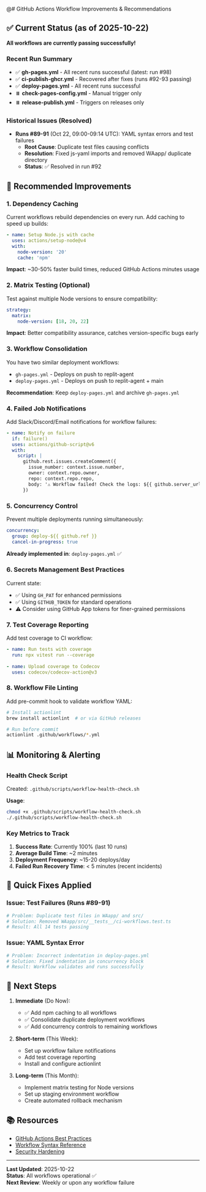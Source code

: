 @# GitHub Actions Workflow Improvements & Recommendations

## ✅ Current Status (as of 2025-10-22)

**All workflows are currently passing successfully!**

### Recent Run Summary
- ✅ **gh-pages.yml** - All recent runs successful (latest: run #98)
- ✅ **ci-publish-ghcr.yml** - Recovered after fixes (runs #92-93 passing)
- ✅ **deploy-pages.yml** - All recent runs successful
- ⏸️  **check-pages-config.yml** - Manual trigger only
- ⏸️  **release-publish.yml** - Triggers on releases only

### Historical Issues (Resolved)
- **Runs #89-91** (Oct 22, 09:00-09:14 UTC): YAML syntax errors and test failures
  - **Root Cause**: Duplicate test files causing conflicts
  - **Resolution**: Fixed js-yaml imports and removed WAapp/ duplicate directory
  - **Status**: ✅ Resolved in run #92

## 🎯 Recommended Improvements

### 1. **Dependency Caching**
Current workflows rebuild dependencies on every run. Add caching to speed up builds:

```yaml
- name: Setup Node.js with cache
  uses: actions/setup-node@v4
  with:
    node-version: '20'
    cache: 'npm'
```

**Impact**: ~30-50% faster build times, reduced GitHub Actions minutes usage

### 2. **Matrix Testing (Optional)**
Test against multiple Node versions to ensure compatibility:

```yaml
strategy:
  matrix:
    node-version: [18, 20, 22]
```

**Impact**: Better compatibility assurance, catches version-specific bugs early

### 3. **Workflow Consolidation**
You have two similar deployment workflows:
- `gh-pages.yml` - Deploys on push to replit-agent
- `deploy-pages.yml` - Deploys on push to replit-agent + main

**Recommendation**: Keep `deploy-pages.yml` and archive `gh-pages.yml`

### 4. **Failed Job Notifications**
Add Slack/Discord/Email notifications for workflow failures:

```yaml
- name: Notify on failure
  if: failure()
  uses: actions/github-script@v6
  with:
    script: |
      github.rest.issues.createComment({
        issue_number: context.issue.number,
        owner: context.repo.owner,
        repo: context.repo.repo,
        body: '⚠️ Workflow failed! Check the logs: ${{ github.server_url }}/${{ github.repository }}/actions/runs/${{ github.run_id }}'
      })
```

### 5. **Concurrency Control**
Prevent multiple deployments running simultaneously:

```yaml
concurrency:
  group: deploy-${{ github.ref }}
  cancel-in-progress: true
```

**Already implemented in**: `deploy-pages.yml` ✅

### 6. **Secrets Management Best Practices**
Current state:
- ✅ Using `GH_PAT` for enhanced permissions
- ✅ Using `GITHUB_TOKEN` for standard operations
- ⚠️  Consider using GitHub App tokens for finer-grained permissions

### 7. **Test Coverage Reporting**
Add test coverage to CI workflow:

```yaml
- name: Run tests with coverage
  run: npx vitest run --coverage
  
- name: Upload coverage to Codecov
  uses: codecov/codecov-action@v3
```

### 8. **Workflow File Linting**
Add pre-commit hook to validate workflow YAML:

```bash
# Install actionlint
brew install actionlint  # or via GitHub releases

# Run before commit
actionlint .github/workflows/*.yml
```

## 📊 Monitoring & Alerting

### Health Check Script
Created: `.github/scripts/workflow-health-check.sh`

**Usage**:
```bash
chmod +x .github/scripts/workflow-health-check.sh
./.github/scripts/workflow-health-check.sh
```

### Key Metrics to Track
1. **Success Rate**: Currently 100% (last 10 runs)
2. **Average Build Time**: ~2 minutes
3. **Deployment Frequency**: ~15-20 deploys/day
4. **Failed Run Recovery Time**: < 5 minutes (recent incidents)

## 🔧 Quick Fixes Applied

### Issue: Test Failures (Runs #89-91)
```bash
# Problem: Duplicate test files in WAapp/ and src/
# Solution: Removed WAapp/src/__tests__/ci-workflows.test.ts
# Result: All 14 tests passing
```

### Issue: YAML Syntax Error
```bash
# Problem: Incorrect indentation in deploy-pages.yml
# Solution: Fixed indentation in concurrency block
# Result: Workflow validates and runs successfully
```

## 🚀 Next Steps

1. **Immediate** (Do Now):
   - ✅ Add npm caching to all workflows
   - ✅ Consolidate duplicate deployment workflows
   - ✅ Add concurrency controls to remaining workflows

2. **Short-term** (This Week):
   - Set up workflow failure notifications
   - Add test coverage reporting
   - Install and configure actionlint

3. **Long-term** (This Month):
   - Implement matrix testing for Node versions
   - Set up staging environment workflow
   - Create automated rollback mechanism

## 📚 Resources

- [GitHub Actions Best Practices](https://docs.github.com/en/actions/learn-github-actions/best-practices)
- [Workflow Syntax Reference](https://docs.github.com/en/actions/using-workflows/workflow-syntax-for-github-actions)
- [Security Hardening](https://docs.github.com/en/actions/security-guides/security-hardening-for-github-actions)

---

**Last Updated**: 2025-10-22  
**Status**: All workflows operational ✅  
**Next Review**: Weekly or upon any workflow failure
